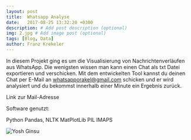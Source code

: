 ```yaml
---
layout: post
title:  Whatsapp Analyse
date:   2017-08-25 13:32:20 +0300
description: # Add post description (optional)
img: 2.jpg # Add image post (optional)
tags: [Blog, Data]
author: Franz Krekeler
---
```

In diesem Projekt ging es um die Visualisierung von Nachrichtenverläufen aus WhatsApp. Die wenigsten wissen man kann einen Chat als txt Datei exportieren und verschicken. Mit dem entwickelten Tool kannst du deinen Chat per E-Mail an whatsapporakel@gmail.com schicken und er wird analysiert und du bekommst innerhalb einer Minute ein Ergebnis zurück. 

Link zur Mail-Adresse 

Software genutzt:

Python
Pandas, NLTK
MatPlotLib
PIL
IMAPS

![Yosh Ginsu]({{site.baseurl}}/assets/img/yosh-ginsu.jpg)


